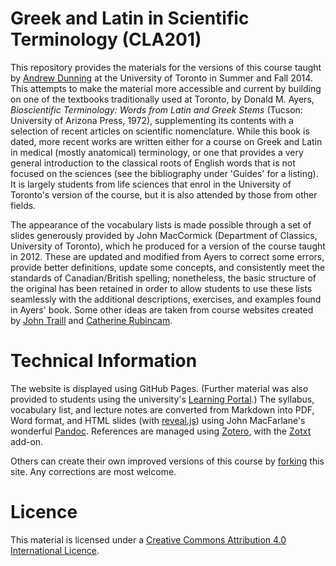 # Greek and Latin in Scientific Terminology (CLA201)

This repository provides the materials for the versions of this course taught by [Andrew Dunning](http://individual.utoronto.ca/dunning/) at the University of Toronto in Summer and Fall 2014. This attempts to make the material more accessible and current by building on one of the textbooks traditionally used at Toronto, by Donald M. Ayers, *Bioscientific Terminology: Words from Latin and Greek Stems* (Tucson: University of Arizona Press, 1972), supplementing its contents with a selection of recent articles on scientific nomenclature. While this book is dated, more recent works are written either for a course on Greek and Latin in medical (mostly anatomical) terminology, or one that provides a very general introduction to the classical roots of English words that is not focused on the sciences (see the bibliography under 'Guides' for a listing). It is largely students from life sciences that enrol in the University of Toronto's version of the course, but it is also attended by those from other fields.

The appearance of the vocabulary lists is made possible through a set of slides generously provided by John MacCormick (Department of Classics, University of Toronto), which he produced for a version of the course taught in 2012. These are updated and modified from Ayers to correct some errors, provide better definitions, update some concepts, and consistently meet the standards of Canadian/British spelling; nonetheless, the basic structure of the original has been retained in order to allow students to use these lists seamlessly with the additional descriptions, exercises, and examples found in Ayers' book. Some other ideas are taken from course websites created by [John Traill](http://projects.chass.utoronto.ca/attica/cla201.htm) and [Catherine Rubincam](http://erin.utoronto.ca/~w3cla201/).

# Technical Information

The website is displayed using GitHub Pages. (Further material was also provided to students using the university's [Learning Portal](https://portal.utoronto.ca).) The syllabus, vocabulary list, and lecture notes are converted from Markdown into PDF, Word format, and HTML slides (with [reveal.js](http://lab.hakim.se/reveal-js/)) using John MacFarlane's wonderful [Pandoc](http://johnmacfarlane.net/pandoc/). References are managed using [Zotero](https://www.zotero.org), with the [Zotxt](https://bitbucket.org/egh/zotxt) add-on.

Others can create their own improved versions of this course by [forking](http://chronicle.com/blogs/profhacker/how-to-fork-a-syllabus-on-github/39447) this site. Any corrections are most welcome.

# Licence

This material is licensed under a [Creative Commons Attribution 4.0 International Licence](http://creativecommons.org/licenses/by/4.0/).
